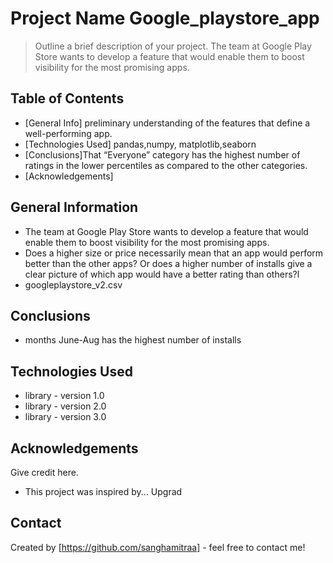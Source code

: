 # Project Name Google_playstore_app
> Outline a brief description of your project.
The team at Google Play Store wants to develop a feature that would enable them to boost visibility for the most promising apps.


## Table of Contents
* [General Info] preliminary understanding of the features that define a well-performing app.
* [Technologies Used] pandas,numpy, matplotlib,seaborn
* [Conclusions]That “Everyone” category has the highest number of ratings in the lower percentiles as compared to the other categories. 
* [Acknowledgements]


## General Information
- The team at Google Play Store wants to develop a feature that would enable them to boost visibility for the most promising apps.
- Does a higher size or price necessarily mean that an app would perform better than the other apps?
Or does a higher number of installs give a clear picture of which app would have a better rating than others?l
- googleplaystore_v2.csv

<!-- You don't have to answer all the questions - just the ones relevant to your project. -->

## Conclusions
- months June-Aug has the highest number of installs

<!-- You don't have to answer all the questions - just the ones relevant to your project. -->


## Technologies Used
- library - version 1.0
- library - version 2.0
- library - version 3.0

<!-- As the libraries versions keep on changing, it is recommended to mention the version of library used in this project -->

## Acknowledgements
Give credit here.
- This project was inspired by... Upgrad


## Contact
Created by [https://github.com/sanghamitraa] - feel free to contact me!


<!-- Optional -->
<!-- ## License -->
<!-- This project is open source and available under the [... License](). -->

<!-- You don't have to include all sections - just the one's relevant to your project -->